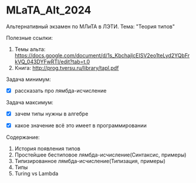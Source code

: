 # MLaTA_Alt_2024
Альтернативный экзамен по МЛиТА в ЛЭТИ. Тема: "Теория типов"

Полезные ссылки:
1. Темы альта: https://docs.google.com/document/d/1s_KbchajlcEISV2eo1teLyd2YQbFrkVQ_043DYFwRTI/edit?tab=t.0
2. Книга: http://prog.tversu.ru/library/tapl.pdf

Задача минимум:
 - [X] рассказать про лямбда-исчисление

Задача максимум:
 - [X] зачем типы нужны в алгебре
 - [X] какое значение всё это имеет в программировании


Содержание:
1. История появления типов
2. Простейшее бестиповое лямбда-исчисление(Синтаксис, примеры)
3. Типизированное лямбда-исчисление(Типизация, примеры)
4. Типы
5. Turing vs Lambda
